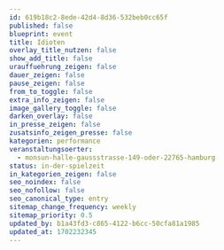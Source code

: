 ```yaml
---
id: 619b18c2-8ede-42d4-8d36-532beb0cc65f
published: false
blueprint: event
title: Idioten
overlay_title_nutzen: false
show_add_title: false
urauffuehrung_zeigen: false
dauer_zeigen: false
pause_zeigen: false
from_to_toggle: false
extra_info_zeigen: false
image_gallery_toggle: false
darken_overlay: false
in_presse_zeigen: false
zusatsinfo_zeigen_presse: false
kategorien: performance
veranstaltungsoerter:
  - monsun-halle-gaussstrasse-149-oder-22765-hamburg
status: in-der-spielzeit
in_kategorien_zeigen: false
seo_noindex: false
seo_nofollow: false
seo_canonical_type: entry
sitemap_change_frequency: weekly
sitemap_priority: 0.5
updated_by: b1a43fd3-c865-4122-b6cc-50cfa81a1985
updated_at: 1702232345
---
```

